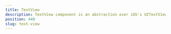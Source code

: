 ```yaml
---
title: TextView
description: TextView component is an abstraction over iOS's UITextView and Android's widget.EditText, which allows the user to type a large text in the app. We can enable or disable the typing via the `editable` property
position: 440
slug: text-view
---
```

